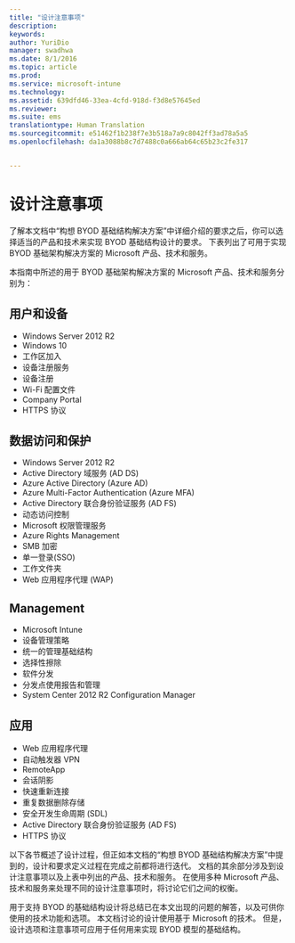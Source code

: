 ```yaml
---
title: "设计注意事项"
description: 
keywords: 
author: YuriDio
manager: swadhwa
ms.date: 8/1/2016
ms.topic: article
ms.prod: 
ms.service: microsoft-intune
ms.technology: 
ms.assetid: 639dfd46-33ea-4cfd-918d-f3d8e57645ed
ms.reviewer: 
ms.suite: ems
translationtype: Human Translation
ms.sourcegitcommit: e51462f1b238f7e3b518a7a9c8042ff3ad78a5a5
ms.openlocfilehash: da1a3088b8c7d7488c0a666ab64c65b23c2fe317


---
```


# 设计注意事项

了解本文档中“构想 BYOD 基础结构解决方案”中详细介绍的要求之后，你可以选择适当的产品和技术来实现 BYOD 基础结构设计的要求。 下表列出了可用于实现 BYOD 基础架构解决方案的 Microsoft 产品、技术和服务。

本指南中所述的用于 BYOD 基础架构解决方案的 Microsoft 产品、技术和服务分别为：

## 用户和设备

- Windows Server 2012 R2
- Windows 10
- 工作区加入
- 设备注册服务
- 设备注册
- Wi-Fi 配置文件
- Company Portal
- HTTPS 协议

## 数据访问和保护

- Windows Server 2012 R2
- Active Directory 域服务 (AD DS)
- Azure Active Directory (Azure AD)
- Azure Multi-Factor Authentication (Azure MFA)
- Active Directory 联合身份验证服务 (AD FS)
- 动态访问控制
- Microsoft 权限管理服务
- Azure Rights Management 
- SMB 加密
- 单一登录(SSO)
- 工作文件夹
- Web 应用程序代理 (WAP)

## Management

- Microsoft Intune
- 设备管理策略
- 统一的管理基础结构
- 选择性擦除
- 软件分发
- 分发点使用报告和管理
- System Center 2012 R2 Configuration Manager

## 应用

- Web 应用程序代理
- 自动触发器 VPN
- RemoteApp
- 会话阴影
- 快速重新连接
- 重复数据删除存储
- 安全开发生命周期 (SDL)
- Active Directory 联合身份验证服务 (AD FS)
- HTTPS 协议

以下各节概述了设计过程，但正如本文档的“构想 BYOD 基础结构解决方案”中提到的，设计和要求定义过程在完成之前都将进行迭代。
文档的其余部分涉及到设计注意事项以及上表中列出的产品、技术和服务。 在使用多种 Microsoft 产品、技术和服务来处理不同的设计注意事项时，将讨论它们之间的权衡。

用于支持 BYOD 的基础结构设计将总结已在本文出现的问题的解答，以及可供你使用的技术功能和选项。 本文档讨论的设计使用基于 Microsoft 的技术。 但是，设计选项和注意事项可应用于任何用来实现 BYOD 模型的基础结构。





<!--HONumber=Aug16_HO1-->


